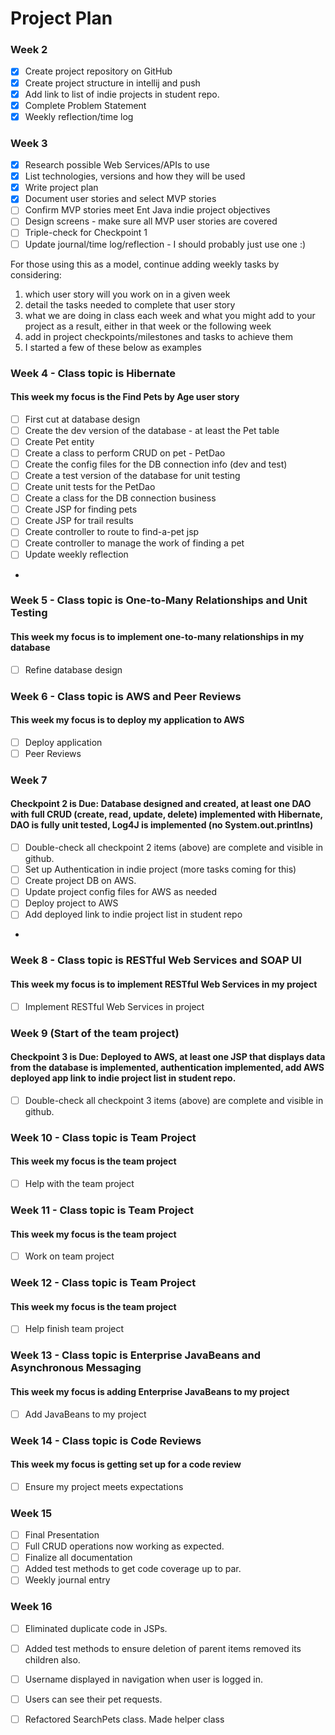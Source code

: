# Project Plan

### Week 2
- [X] Create project repository on GitHub
- [X] Create project structure in intellij and push
- [X] Add link to list of indie projects in student repo.
- [X] Complete Problem Statement
- [X] Weekly reflection/time log

### Week 3
- [X] Research possible Web Services/APIs to use
- [X] List technologies, versions and how they will be used
- [X] Write project plan
- [X] Document user stories and select MVP stories
- [ ] Confirm MVP stories meet Ent Java indie project objectives
- [ ] Design screens - make sure all MVP user stories are covered
- [ ] Triple-check for Checkpoint 1
- [ ] Update journal/time log/reflection - I should probably just use one :)

For those using this as a model, continue adding weekly tasks by considering:
1. which user story will you work on in a given week
2. detail the tasks needed to complete that user story
3. what we are doing in class each week and what you might add to your project as a result, either in that week or the following week
4. add in project checkpoints/milestones and tasks to achieve them
5. I started a few of these below as examples

### Week 4 - Class topic is Hibernate
#### This week my focus is the Find Pets by Age user story
- [ ] First cut at database design
- [ ] Create the dev version of the database - at least the Pet table
- [ ] Create Pet entity
- [ ] Create a class to perform CRUD on pet - PetDao
- [ ] Create the config files for the DB connection info (dev and test)
- [ ] Create a test version of the database for unit testing
- [ ] Create unit tests for the PetDao
- [ ] Create a class for the DB connection business
- [ ] Create JSP for finding pets
- [ ] Create JSP for trail results
- [ ] Create controller to route to find-a-pet jsp
- [ ] Create controller to manage the work of finding a pet
- [ ] Update weekly reflection
- 
### Week 5 - Class topic is One-to-Many Relationships and Unit Testing
#### This week my focus is to implement one-to-many relationships in my database
- [ ] Refine database design

### Week 6 - Class topic is AWS and Peer Reviews
#### This week my focus is to deploy my application to AWS
- [ ] Deploy application
- [ ] Peer Reviews

### Week 7
#### Checkpoint 2 is Due: Database designed and created, at least one DAO with full CRUD (create, read, update, delete) implemented with Hibernate, DAO is fully unit tested, Log4J is implemented (no System.out.printlns)

- [ ] Double-check all checkpoint 2 items (above) are complete and visible in github.
- [ ] Set up Authentication in indie project (more tasks coming for this)
- [ ] Create project DB on AWS.
- [ ] Update project config files for AWS as needed
- [ ] Deploy project to AWS
- [ ] Add deployed link to indie project list in student repo
- 
### Week 8 - Class topic is RESTful Web Services and SOAP UI
#### This week my focus is to implement RESTful Web Services in my project
- [ ] Implement RESTful Web Services in project

### Week 9 (Start of the team project)
#### Checkpoint 3 is Due: Deployed to AWS, at least one JSP that displays data from the database is implemented, authentication implemented, add AWS deployed app link to indie project list in student repo.
- [ ] Double-check all checkpoint 3 items (above) are complete and visible in github.

### Week 10 - Class topic is Team Project
#### This week my focus is the team project
- [ ] Help with the team project

### Week 11 - Class topic is Team Project
#### This week my focus is the team project
- [ ] Work on team project

### Week 12 - Class topic is Team Project
#### This week my focus is the team project
- [ ] Help finish team project

### Week 13 - Class topic is Enterprise JavaBeans and Asynchronous Messaging
#### This week my focus is adding Enterprise JavaBeans to my project
- [ ] Add JavaBeans to my project

### Week 14 - Class topic is Code Reviews
#### This week my focus is getting set up for a code review
- [ ] Ensure my project meets expectations

### Week 15 
- [ ] Final Presentation
- [ ] Full CRUD operations now working as expected.
- [ ] Finalize all documentation
- [ ] Added test methods to get code coverage up to par.
- [ ] Weekly journal entry

### Week 16
- [ ] Eliminated duplicate code in JSPs.
- [ ] Added test methods to ensure deletion of parent items removed its children also.
- [ ] Username displayed in navigation when user is logged in.
- [ ] Users can see their pet requests.
- [ ] Refactored SearchPets class. Made helper class






